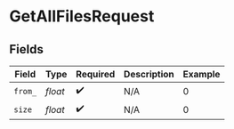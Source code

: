 # GetAllFilesRequest


## Fields

| Field              | Type               | Required           | Description        | Example            |
| ------------------ | ------------------ | ------------------ | ------------------ | ------------------ |
| `from_`            | *float*            | :heavy_check_mark: | N/A                | 0                  |
| `size`             | *float*            | :heavy_check_mark: | N/A                | 0                  |